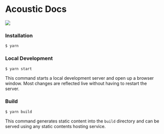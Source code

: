 # Acoustic Docs

<a href="https://acoustic.freshstatus.io" id="freshstatus-badge-root"
  data-banner-style="highlighted">
<img src="https://public-api.freshstatus.io/v1/public/badge.svg/?badge=f805f135-03fd-439e-83ab-a29a66a07ac9" />
</a>

### Installation

```
$ yarn
```

### Local Development

```
$ yarn start
```

This command starts a local development server and open up a browser window. Most changes are reflected live without having to restart the server.

### Build

```
$ yarn build
```

This command generates static content into the `build` directory and can be served using any static contents hosting service.
